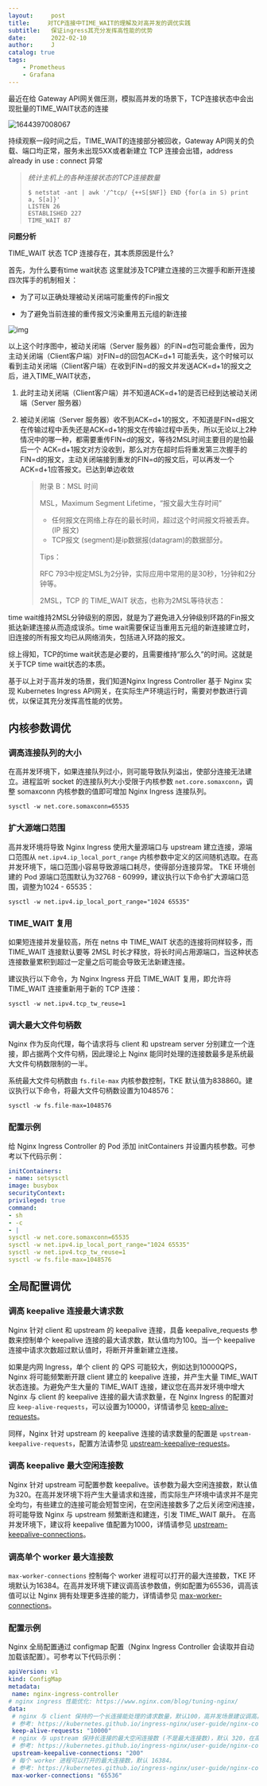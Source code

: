 ```yaml
---
layout:     post
title:     对TCP连接中TIME_WAIT的理解及对高并发的调优实践
subtitle: 	保证ingress其充分发挥高性能的优势
date:       2022-02-10
author:     J
catalog: true
tags:
    - Prometheus
    - Grafana
---
```

最近在给 Gateway API网关做压测，模拟高并发的场景下，TCP连接状态中会出现批量的TIME_WAIT状态的连接

![1644397008067](https://www.imgsm.com/images/2022/02/10/1644397008067.png)

持续观察一段时间之后，TIME_WAIT的连接部分被回收，Gateway API网关的负载、端口均正常，服务未出现5XX或者新建立 TCP 连接会出错，address already in use : connect 异常

> *统计主机上的各种连接状态的TCP连接数量*
>
> ``` shell
> $ netstat -ant | awk '/^tcp/ {++S[$NF]} END {for(a in S) print a, S[a]}'
> LISTEN 26
> ESTABLISHED 227
> TIME_WAIT 87
> ```

**问题分析**

TIME_WAIT 状态 TCP 连接存在，其本质原因是什么?

首先，为什么要有time wait状态 这里就涉及TCP建立连接的三次握手和断开连接四次挥手的机制相关：

- 为了可以正确处理被动关闭端可能重传的Fin报文

- 为了避免当前连接的重传报文污染重用五元组的新连接

![img](https://s4.51cto.com/oss/202008/06/f1f1edd4576c5d71b1422650920b40df.jpg)

以上这个时序图中，被动关闭端（Server 服务器）的FIN=d包可能会重传，因为主动关闭端（Client客户端）对FIN=d的回包ACK=d+1 可能丢失，这个时候可以看到主动关闭端（Client客户端）在收到FIN=d的报文并发送ACK=d+1的报文之后，进入TIME_WAIT状态，

1. 此时主动关闭端（Client客户端）并不知道ACK=d+1的是否已经到达被动关闭端（Server 服务器）

2. 被动关闭端（Server 服务器）收不到ACK=d+1的报文，不知道是FIN=d报文在传输过程中丢失还是ACK=d+1的报文在传输过程中丢失，所以无论以上2种情况中的哪一种，都需要重传FIN=d的报文，等待2MSL时间主要目的是怕最后一个 ACK=d+1报文对方没收到，那么对方在超时后将重发第三次握手的FIN=d的报文，主动关闭端接到重发的FIN=d的报文后，可以再发一个ACK=d+1应答报文。已达到单边收敛

   >附录 B：MSL 时间
   >
   >MSL，Maximum Segment Lifetime，“报文最大生存时间”
   >
   >- 任何报文在网络上存在的最长时间，超过这个时间报文将被丢弃。(IP 报文)
   >- TCP报文 (segment)是ip数据报(datagram)的数据部分。
   >
   >Tips：
   >
   >RFC 793中规定MSL为2分钟，实际应用中常用的是30秒，1分钟和2分钟等。
   >
   >2MSL，TCP 的 TIME_WAIT 状态，也称为2MSL等待状态：

time wait维持2MSL分钟级别的原因，就是为了避免进入分钟级别环路的Fin报文抵达新建连接从而造成误杀。time wait需要保证当重用五元组的新连接建立时，旧连接的所有报文均已从网络消失，包括进入环路的报文。

综上得知，TCP的time wait状态是必要的，且需要维持“那么久”的时间。这就是关于TCP time wait状态的本质。

基于以上对于高并发的场景，我们知道Nginx Ingress Controller 基于 Nginx 实现 Kubernetes Ingress API网关，在实际生产环境运行时，需要对参数进行调优，以保证其充分发挥高性能的优势。

## 内核参数调优

### 调高连接队列的大小

在高并发环境下，如果连接队列过小，则可能导致队列溢出，使部分连接无法建立。进程监听 socket 的连接队列大小受限于内核参数 `net.core.somaxconn`，调整 somaxconn 内核参数的值即可增加 Nginx Ingress 连接队列。

```shell
sysctl -w net.core.somaxconn=65535
```

### 扩大源端口范围

高并发环境将导致 Nginx Ingress 使用大量源端口与 upstream 建立连接，源端口范围从 `net.ipv4.ip_local_port_range` 内核参数中定义的区间随机选取。在高并发环境下，端口范围小容易导致源端口耗尽，使得部分连接异常。
TKE 环境创建的 Pod 源端口范围默认为32768 - 60999，建议执行以下命令扩大源端口范围，调整为1024 - 65535：

```shell
sysctl -w net.ipv4.ip_local_port_range="1024 65535"
```

### TIME_WAIT 复用

如果短连接并发量较高，所在 netns 中 TIME_WAIT 状态的连接将同样较多，而 TIME_WAIT 连接默认要等 2MSL 时长才释放，将长时间占用源端口，当这种状态连接数量累积到超过一定量之后可能会导致无法新建连接。

建议执行以下命令，为 Nginx Ingress 开启 TIME_WAIT 复用，即允许将 TIME_WAIT 连接重新用于新的 TCP 连接：

```shell
sysctl -w net.ipv4.tcp_tw_reuse=1
```

### 调大最大文件句柄数

Nginx 作为反向代理，每个请求将与 client 和 upstream server 分别建立一个连接，即占据两个文件句柄，因此理论上 Nginx 能同时处理的连接数最多是系统最大文件句柄数限制的一半。

系统最大文件句柄数由 `fs.file-max` 内核参数控制，TKE 默认值为838860。建议执行以下命令，将最大文件句柄数设置为1048576：

```shell
sysctl -w fs.file-max=1048576
```

### 配置示例

给 Nginx Ingress Controller 的 Pod 添加 initContainers 并设置内核参数。可参考以下代码示例：

```yaml
initContainers:
- name: setsysctl
image: busybox
securityContext:
privileged: true
command:
- sh
- -c
- |
sysctl -w net.core.somaxconn=65535
sysctl -w net.ipv4.ip_local_port_range="1024 65535"
sysctl -w net.ipv4.tcp_tw_reuse=1
sysctl -w fs.file-max=1048576
```

## 全局配置调优

### 调高 keepalive 连接最大请求数

Nginx 针对 client 和 upstream 的 keepalive 连接，具备 keepalive_requests 参数来控制单个 keepalive 连接的最大请求数，默认值均为100。当一个 keepalive 连接中请求次数超过默认值时，将断开并重新建立连接。

如果是内网 Ingress，单个 client 的 QPS 可能较大，例如达到10000QPS，Nginx 将可能频繁断开跟 client 建立的 keepalive 连接，并产生大量 TIME_WAIT 状态连接。为避免产生大量的 TIME_WAIT 连接，建议您在高并发环境中增大 Nginx 与 client 的 keepalive 连接的最大请求数量，在 Nginx Ingress 的配置对应 `keep-alive-requests`，可以设置为10000，详情请参见 [keep-alive-requests](https://kubernetes.github.io/ingress-nginx/user-guide/nginx-configuration/configmap/#keep-alive-requests)。

同样，Nginx 针对 upstream 的 keepalive 连接的请求数量的配置是 `upstream-keepalive-requests`，配置方法请参见 [upstream-keepalive-requests](https://kubernetes.github.io/ingress-nginx/user-guide/nginx-configuration/configmap/#upstream-keepalive-requests)。

### 调高 keepalive 最大空闲连接数

Nginx 针对 upstream 可配置参数 keepalive。该参数为最大空闲连接数，默认值为320。在高并发环境下将产生大量请求和连接，而实际生产环境中请求并不是完全均匀，有些建立的连接可能会短暂空闲，在空闲连接数多了之后关闭空闲连接，将可能导致 Nginx 与 upstream 频繁断连和建连，引发 TIME_WAIT 飙升。
在高并发环境下，建议将 keepalive 值配置为1000，详情请参见 [upstream-keepalive-connections](https://kubernetes.github.io/ingress-nginx/user-guide/nginx-configuration/configmap/#upstream-keepalive-connections)。

### 调高单个 worker 最大连接数

`max-worker-connections` 控制每个 worker 进程可以打开的最大连接数，TKE 环境默认为16384。在高并发环境下建议调高该参数值，例如配置为65536，调高该值可以让 Nginx 拥有处理更多连接的能力，详情请参见 [max-worker-connections](https://kubernetes.github.io/ingress-nginx/user-guide/nginx-configuration/configmap/#max-worker-connections)。

### 配置示例

Nginx 全局配置通过 configmap 配置（Nginx Ingress Controller 会读取并自动加载该配置）。可参考以下代码示例：

```yaml
apiVersion: v1
kind: ConfigMap
metadata:
 name: nginx-ingress-controller
# nginx ingress 性能优化: https://www.nginx.com/blog/tuning-nginx/
data:
 # nginx 与 client 保持的一个长连接能处理的请求数量，默认100，高并发场景建议调高。
 # 参考: https://kubernetes.github.io/ingress-nginx/user-guide/nginx-configuration/configmap/#keep-alive-requests
 keep-alive-requests: "10000"
 # nginx 与 upstream 保持长连接的最大空闲连接数 (不是最大连接数)，默认 320，在高并发下场景下调大，避免频繁建联导致 TIME_WAIT 飙升。
 # 参考: https://kubernetes.github.io/ingress-nginx/user-guide/nginx-configuration/configmap/#upstream-keepalive-connections
 upstream-keepalive-connections: "200"
 # 每个 worker 进程可以打开的最大连接数，默认 16384。
 # 参考: https://kubernetes.github.io/ingress-nginx/user-guide/nginx-configuration/configmap/#max-worker-connections
 max-worker-connections: "65536"
```

